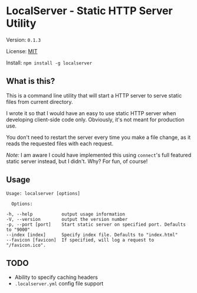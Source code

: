 # LocalServer - Static HTTP Server Utility

Version: `0.1.3`

License: [MIT](http://opensource.org/licenses/MIT)

Install: `npm install -g localserver`

## What is this?

This is a command line utility that will start a HTTP server to serve static files from current directory.

I wrote it so that I would have an easy to use static HTTP server when developing client-side code only. Obviously, it's not meant for production use.

You don't need to restart the server every time you make a file change, as it reads the requested files with each request.

*Note:* I am aware I could have implemented this using `connect`'s full featured static server instead, but I didn't. Why? For fun, of course!

## Usage

	Usage: localserver [options]
	
	  Options:
	  
    -h, --help           output usage information
    -V, --version        output the version number
    -p, --port [port]    Start static server on specified port. Defaults to "9000"
    --index [index]      Specify index file. Defaults to "index.html"
    --favicon [favicon]  If specified, will log a request to "/favicon.ico".

## TODO

- Ability to specify caching headers
- `.localserver.yml` config file support
